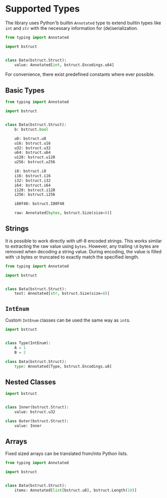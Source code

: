 # Supported Types

The library uses Python'b builtin `Annotated` type to extend builtin types like
`int` and `str` with the necessary information for (de)serialization.

```python
from typing import Annotated

import bstruct


class Data(bstruct.Struct):
    value: Annotated[int, bstruct.Encodings.u64]
```

For convenience, there exist predefined constants where ever possible.

## Basic Types

```python
from typing import Annotated

import bstruct


class Data(bstruct.Struct):
    b: bstruct.bool

    u8: bstruct.u8
    u16: bstruct.u16
    u32: bstruct.u32
    u64: bstruct.u64
    u128: bstruct.u128
    u256: bstruct.u256

    i8: bstruct.i8
    i16: bstruct.i16
    i32: bstruct.i32
    i64: bstruct.i64
    i128: bstruct.i128
    i256: bstruct.i256

    i80f48: bstruct.I80F48

    raw: Annotated[bytes, bstruct.Size(size=8)]
```

## Strings

It is possible to work directly with utf-8 encoded strings.
This works similar to extracting the raw value using `bytes`.
However, any trailing `\0` bytes are removed when decoding a string value.
During encoding, the value is filled with `\0` bytes or truncated to exactly match the specified length.

```python
from typing import Annotated

import bstruct


class Data(bstruct.Struct):
    text: Annotated[str, bstruct.Size(size=8)]
```

## `IntEnum`

Custom `IntEnum` classes can be used the same way as `int`s.

```python
import bstruct


class Type(IntEnum):
    A = 1
    B = 2

class Data(bstruct.Struct):
    type: Annotated[Type, bstruct.Encodings.u8]
```

## Nested Classes

```python
import bstruct


class Inner(bstruct.Struct):
    value: bstruct.u32

class Outer(bstruct.Struct):
    value: Inner
```

## Arrays

Fixed sized arrays can be translated from/into Python lists.

```python
from typing import Annotated

import bstruct


class Data(bstruct.Struct):
    items: Annotated[list[bstruct.u8], bstruct.Length(10)]
```
